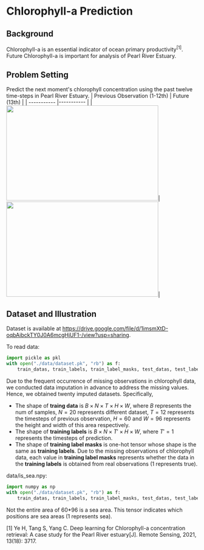 # Chlorophyll-a Prediction
## Background
Chlorophyll-a is an essential indicator of ocean primary productivity<sup>[1]</sup>. Future Chlorophyll-a  is important for analysis of Pearl River Estuary.
## Problem Setting
Predict the next moment's chlorophyll concentration using the past twelve time-steps in Pearl River Estuary.
|    Previous Observation (1-12th) | Future (13th) | 
|  ----------- |----------- |
|  <img src="https://github.com/Ryanfzhang/Summer-Project/assets/150044070/5fa358d3-4c88-4869-b490-2eafbaa2335c" width="400" height="250"/>|<img src="https://github.com/Ryanfzhang/Summer-Project/assets/150044070/4831b45e-0a03-4f8d-943d-9fb789725d81" width="400" height="250"/>|




## Dataset and Illustration
Dataset is available at https://drive.google.com/file/d/1imsmXtD-oqbAibckTY0J0A6mcgHjUF1-/view?usp=sharing.

To read data:
```python
import pickle as pkl
with open("./data/dataset.pk", "rb") as f:
    train_datas, train_labels, train_label_masks, test_datas, test_labels, test_label_masks = pkl.load(f)
```

Due to the frequent occurrence of missing observations in chlorophyll data, we conducted data imputation in advance to address the missing values. Hence, we obtained twenty imputed datasets. Specifically,

- The shape of **traing data** is $B\times N\times T \times H\times W$, where $B$ represents the num of samples, $N=20$ represents different dataset, $T=12$ represents the timesteps of previous observation, $H=60$ and $W=96$ represents the height and width of this area respectively.
- The shape of **training labels** is $B\times N\times T' \times H\times W$, where $T'=1$ represents the timesteps of prediction.
- The shape of **training label masks** is one-hot tensor whose shape is the same as **training labels**. Due to the missing observations of chlorophyll data, each value in **training label masks** represents whether the data in the **training labels**  is obtained from real observations (1 represents true).

data/is_sea.npy:
```python
import numpy as np
with open("./data/dataset.pk", "rb") as f:
    train_datas, train_labels, train_label_masks, test_datas, test_labels, test_label_masks = pkl.load(f)
```
Not the entire area of 60*96 is a sea area. This tensor indicates which positions are sea areas (1 represents sea).

[1] Ye H, Tang S, Yang C. Deep learning for Chlorophyll-a concentration retrieval: A case study for the Pearl River estuary[J]. Remote Sensing, 2021, 13(18): 3717.
